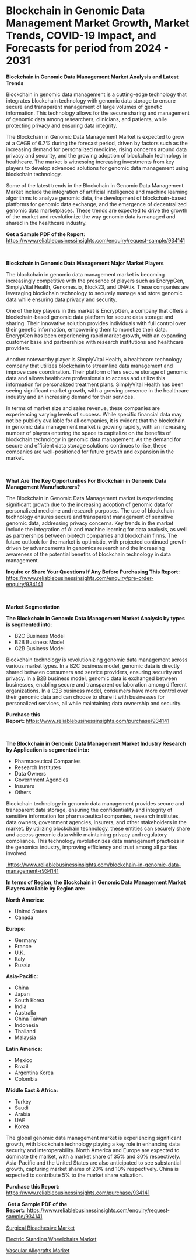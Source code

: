 <p><h1>Blockchain in Genomic Data Management Market Growth, Market Trends, COVID-19 Impact, and Forecasts for period from 2024 - 2031</h1></p><p><strong>Blockchain in Genomic Data Management Market Analysis and Latest Trends</strong></p>
<p><p>Blockchain in genomic data management is a cutting-edge technology that integrates blockchain technology with genomic data storage to ensure secure and transparent management of large volumes of genetic information. This technology allows for the secure sharing and management of genomic data among researchers, clinicians, and patients, while protecting privacy and ensuring data integrity.</p><p>The Blockchain in Genomic Data Management Market is expected to grow at a CAGR of 6.7% during the forecast period, driven by factors such as the increasing demand for personalized medicine, rising concerns around data privacy and security, and the growing adoption of blockchain technology in healthcare. The market is witnessing increasing investments from key players to develop advanced solutions for genomic data management using blockchain technology.</p><p>Some of the latest trends in the Blockchain in Genomic Data Management Market include the integration of artificial intelligence and machine learning algorithms to analyze genomic data, the development of blockchain-based platforms for genomic data exchange, and the emergence of decentralized genomic data marketplaces. These trends are expected to drive the growth of the market and revolutionize the way genomic data is managed and shared in the healthcare industry.</p></p>
<p><strong>Get a Sample PDF of the Report:&nbsp;</strong> <a href="https://www.reliablebusinessinsights.com/enquiry/request-sample/934141">https://www.reliablebusinessinsights.com/enquiry/request-sample/934141</a></p>
<p>&nbsp;</p>
<p><strong>Blockchain in Genomic Data Management Major Market Players</strong></p>
<p><p>The blockchain in genomic data management market is becoming increasingly competitive with the presence of players such as EncrypGen, SimplyVital Health, Genomes.io, Block23, and DNAtix. These companies are leveraging blockchain technology to securely manage and store genomic data while ensuring data privacy and security.</p><p>One of the key players in this market is EncrypGen, a company that offers a blockchain-based genomic data platform for secure data storage and sharing. Their innovative solution provides individuals with full control over their genetic information, empowering them to monetize their data. EncrypGen has been experiencing rapid market growth, with an expanding customer base and partnerships with research institutions and healthcare providers.</p><p>Another noteworthy player is SimplyVital Health, a healthcare technology company that utilizes blockchain to streamline data management and improve care coordination. Their platform offers secure storage of genomic data and allows healthcare professionals to access and utilize this information for personalized treatment plans. SimplyVital Health has been seeing significant market growth, with a growing presence in the healthcare industry and an increasing demand for their services.</p><p>In terms of market size and sales revenue, these companies are experiencing varying levels of success. While specific financial data may not be publicly available for all companies, it is evident that the blockchain in genomic data management market is growing rapidly, with an increasing number of players entering the space to capitalize on the benefits of blockchain technology in genomic data management. As the demand for secure and efficient data storage solutions continues to rise, these companies are well-positioned for future growth and expansion in the market.</p></p>
<p>&nbsp;</p>
<p><strong>What Are The Key Opportunities For Blockchain in Genomic Data Management Manufacturers?</strong></p>
<p><p>The Blockchain in Genomic Data Management market is experiencing significant growth due to the increasing adoption of genomic data for personalized medicine and research purposes. The use of blockchain technology ensures secure and transparent management of sensitive genomic data, addressing privacy concerns. Key trends in the market include the integration of AI and machine learning for data analysis, as well as partnerships between biotech companies and blockchain firms. The future outlook for the market is optimistic, with projected continued growth driven by advancements in genomics research and the increasing awareness of the potential benefits of blockchain technology in data management.</p></p>
<p><strong>Inquire or Share Your Questions If Any Before Purchasing This Report:</strong> <a href="https://www.reliablebusinessinsights.com/enquiry/pre-order-enquiry/934141">https://www.reliablebusinessinsights.com/enquiry/pre-order-enquiry/934141</a></p>
<p>&nbsp;</p>
<p><strong>Market Segmentation</strong></p>
<p><strong>The Blockchain in Genomic Data Management Market Analysis by types is segmented into:</strong></p>
<p><ul><li>B2C Business Model</li><li>B2B Business Model</li><li>C2B Business Model</li></ul></p>
<p><p>Blockchain technology is revolutionizing genomic data management across various market types. In a B2C business model, genomic data is directly shared between consumers and service providers, ensuring security and privacy. In a B2B business model, genomic data is exchanged between businesses, enabling secure and transparent collaboration among different organizations. In a C2B business model, consumers have more control over their genomic data and can choose to share it with businesses for personalized services, all while maintaining data ownership and security.</p></p>
<p><strong>Purchase this Report:&nbsp;</strong><a href="https://www.reliablebusinessinsights.com/purchase/934141">https://www.reliablebusinessinsights.com/purchase/934141</a></p>
<p>&nbsp;</p>
<p><strong>The Blockchain in Genomic Data Management Market Industry Research by Application is segmented into:</strong></p>
<p><ul><li>Pharmaceutical Companies</li><li>Research Institutes</li><li>Data Owners</li><li>Government Agencies</li><li>Insurers</li><li>Others</li></ul></p>
<p><p>Blockchain technology in genomic data management provides secure and transparent data storage, ensuring the confidentiality and integrity of sensitive information for pharmaceutical companies, research institutes, data owners, government agencies, insurers, and other stakeholders in the market. By utilizing blockchain technology, these entities can securely share and access genomic data while maintaining privacy and regulatory compliance. This technology revolutionizes data management practices in the genomics industry, improving efficiency and trust among all parties involved.</p></p>
<p><a href="https://www.reliablebusinessinsights.com/blockchain-in-genomic-data-management-r934141">&nbsp;https://www.reliablebusinessinsights.com/blockchain-in-genomic-data-management-r934141</a></p>
<p><strong>In terms of Region, the Blockchain in Genomic Data Management Market Players available by Region are:</strong></p>
<p>
    <p> <strong> North America: </strong>
        <ul>
            <li>United States</li>
            <li>Canada</li>
        </ul>
        </p> 
    <p> <strong> Europe: </strong>
        <ul>
            <li>Germany</li>
            <li>France</li>
            <li>U.K.</li>
            <li>Italy</li>
            <li>Russia</li>
        </ul>
        </p> 
    <p> <strong> Asia-Pacific: </strong>
        <ul>
            <li>China</li>
            <li>Japan</li>
            <li>South Korea</li>
            <li>India</li>
            <li>Australia</li>
            <li>China Taiwan</li>
            <li>Indonesia</li>
            <li>Thailand</li>
            <li>Malaysia</li>
        </ul>
        </p> 
    <p> <strong> Latin America: </strong>
        <ul>
            <li>Mexico</li>
            <li>Brazil</li>
            <li>Argentina Korea</li>
            <li>Colombia</li>
        </ul>
        </p> 
    <p> <strong> Middle East & Africa: </strong>
        <ul>
            <li>Turkey</li>
            <li>Saudi</li>
            <li>Arabia</li>
            <li>UAE</li>
            <li>Korea</li>
        </ul>
    </p>
    </p>
<p><p>The global genomic data management market is experiencing significant growth, with blockchain technology playing a key role in enhancing data security and interoperability. North America and Europe are expected to dominate the market, with a market share of 35% and 30% respectively. Asia-Pacific and the United States are also anticipated to see substantial growth, capturing market shares of 20% and 10% respectively. China is expected to contribute 5% to the market share valuation.</p></p>
<p><strong>Purchase this Report: </strong><a href="https://www.reliablebusinessinsights.com/purchase/934141">https://www.reliablebusinessinsights.com/purchase/934141</a></p>
<p>&nbsp;<strong>Get a Sample PDF of the Report:&nbsp;&nbsp;</strong><a href="https://www.reliablebusinessinsights.com/enquiry/request-sample/934141">https://www.reliablebusinessinsights.com/enquiry/request-sample/934141</a></p>
<p><strong></strong></p>
<p><p><a href="https://github.com/YashRP12/Market-Research-Report-List-5/blob/main/surgical-bioadhesive-market.md">Surgical Bioadhesive Market</a></p><p><a href="https://github.com/Gilanghao0/Market-Research-Report-List-1/blob/main/electric-standing-wheelchairs-market.md">Electric Standing Wheelchairs Market</a></p><p><a href="https://github.com/khayangel/Market-Research-Report-List-4/blob/main/vascular-allografts-market.md">Vascular Allografts Market</a></p></p>